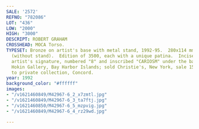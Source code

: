 ```yaml
---
SALE: '2572'
REFNO: "782086"
LOT: "436"
LOW: "2000"
HIGH: "3000"
DESCRIPT: ROBERT GRAHAM
CROSSHEAD: MOCA Torso.
TYPESET: Bronze on artist's base with metal stand, 1992-95.  280x114 mm; 11x4½ inches
  (without stand).  Edition of 3500, each with a unique patina.  Incised with the
  artist's signature, numbered "8" and inscribed "CARIOSM" under the base.  <br><br>Ex-collection
  Hokin Gallery, Bay Harbor Islands; sold Christie's, New York, sale 15882, lot 190,
  to private collection, Concord.
year: 1992
background_color: "#ffffff"
images:
- "/v1621460849/M42967-6_2_x7zmtl.jpg"
- "/v1621460849/M42967-6_3_ta7ftj.jpg"
- "/v1621460850/M42967-6_5_mzpvig.jpg"
- "/v1621460849/M42967-6_4_rz29wd.jpg"

---
```

